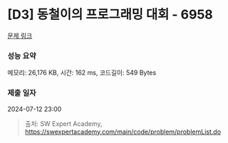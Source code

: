 # [D3] 동철이의 프로그래밍 대회 - 6958 

[문제 링크](https://swexpertacademy.com/main/code/problem/problemDetail.do?contestProbId=AWjlFcGK3dMDFAVT) 

### 성능 요약

메모리: 26,176 KB, 시간: 162 ms, 코드길이: 549 Bytes

### 제출 일자

2024-07-12 23:00



> 출처: SW Expert Academy, https://swexpertacademy.com/main/code/problem/problemList.do